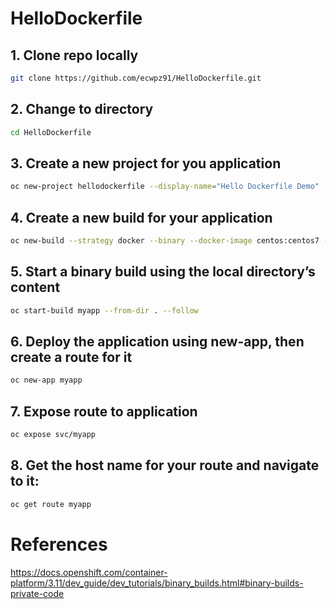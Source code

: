 # HelloDockerfile


## 1. Clone repo locally

```sh
git clone https://github.com/ecwpz91/HelloDockerfile.git
```

## 2. Change to directory

```sh
cd HelloDockerfile
```

## 3. Create a new project for you application

```sh
oc new-project hellodockerfile --display-name="Hello Dockerfile Demo"
```

## 4. Create a new build for your application

```sh
oc new-build --strategy docker --binary --docker-image centos:centos7 --name myapp
```

## 5. Start a binary build using the local directory’s content

```sh
oc start-build myapp --from-dir . --follow
```

## 6. Deploy the application using new-app, then create a route for it

```sh
oc new-app myapp
```

## 7. Expose route to application

```sh
oc expose svc/myapp
```

## 8. Get the host name for your route and navigate to it:

```sh
oc get route myapp
```

# References

https://docs.openshift.com/container-platform/3.11/dev_guide/dev_tutorials/binary_builds.html#binary-builds-private-code
